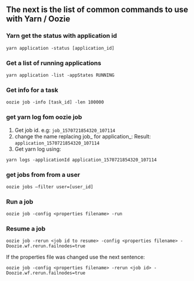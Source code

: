 ## The next is the list of common commands to use with Yarn / Oozie


### Yarn get the status with application id

`yarn application -status [application_id]`

### Get a list of running applications

`yarn application -list -appStates RUNNING`
 
### Get info for a task

`oozie job -info [task_id] -len 100000`

### get yarn log fom oozie job

1. Get job id. e.g: `job_1570721854320_107114`
2. change the name replacing job_ for application_: Result: `application_1570721854320_107114`
3. Get yarn log using: 

`yarn logs -applicationId application_1570721854320_107114`

### get jobs from from a user

`oozie jobs –filter user=[user_id]`

### Run a job

`oozie job -config <properties filename> -run `

### Resume a job

`oozie job -rerun <job id to resume> -config <properties filename> -Doozie.wf.rerun.failnodes=true`

If the properties file was changed use the next sentence:

`oozie job -config <properties filename> -rerun <job id> -Doozie.wf.rerun.failnodes=true`


